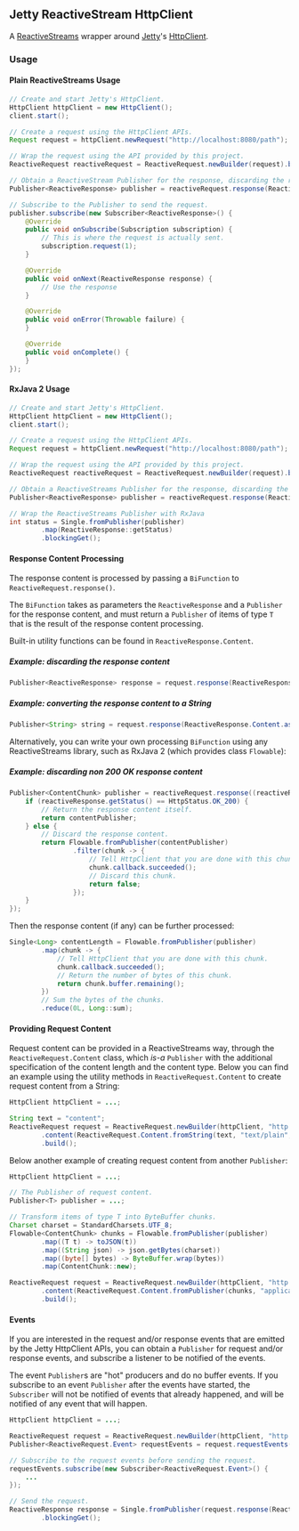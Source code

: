 ## Jetty ReactiveStream HttpClient

A [ReactiveStreams](http://www.reactive-streams.org/) wrapper around 
[Jetty](https://eclipse.org/jetty)'s 
[HttpClient](http://www.eclipse.org/jetty/documentation/current/http-client.html).

### Usage

#### Plain ReactiveStreams Usage

```java
// Create and start Jetty's HttpClient.
HttpClient httpClient = new HttpClient();
client.start();

// Create a request using the HttpClient APIs.
Request request = httpClient.newRequest("http://localhost:8080/path");

// Wrap the request using the API provided by this project.
ReactiveRequest reactiveRequest = ReactiveRequest.newBuilder(request).build();

// Obtain a ReactiveStream Publisher for the response, discarding the response content.
Publisher<ReactiveResponse> publisher = reactiveRequest.response(ReactiveResponse.Content.discard());

// Subscribe to the Publisher to send the request.
publisher.subscribe(new Subscriber<ReactiveResponse>() {
    @Override
    public void onSubscribe(Subscription subscription) {
        // This is where the request is actually sent.
        subscription.request(1);
    }

    @Override
    public void onNext(ReactiveResponse response) {
        // Use the response
    }

    @Override
    public void onError(Throwable failure) {
    }

    @Override
    public void onComplete() {
    }
});
```

#### RxJava 2 Usage

```java
// Create and start Jetty's HttpClient.
HttpClient httpClient = new HttpClient();
client.start();

// Create a request using the HttpClient APIs.
Request request = httpClient.newRequest("http://localhost:8080/path");

// Wrap the request using the API provided by this project.
ReactiveRequest reactiveRequest = ReactiveRequest.newBuilder(request).build();

// Obtain a ReactiveStreams Publisher for the response, discarding the response content
Publisher<ReactiveResponse> publisher = reactiveRequest.response(ReactiveResponse.Content.discard());

// Wrap the ReactiveStreams Publisher with RxJava
int status = Single.fromPublisher(publisher)
        .map(ReactiveResponse::getStatus)
        .blockingGet();
```

#### Response Content Processing

The response content is processed by passing a `BiFunction` to `ReactiveRequest.response()`.

The `BiFunction` takes as parameters the `ReactiveResponse` and a `Publisher` for the response
content, and must return a `Publisher` of items of type `T` that is the result of the response
content processing.

Built-in utility functions can be found in `ReactiveResponse.Content`.

##### Example: discarding the response content

```java
Publisher<ReactiveResponse> response = request.response(ReactiveResponse.Content.discard());
```

##### Example: converting the response content to a String

```java
Publisher<String> string = request.response(ReactiveResponse.Content.asString());
```

Alternatively, you can write your own processing `BiFunction` using any
ReactiveStreams library, such as RxJava 2 (which provides class `Flowable`):

##### Example: discarding non 200 OK response content

```java
Publisher<ContentChunk> publisher = reactiveRequest.response((reactiveResponse, contentPublisher) -> {
    if (reactiveResponse.getStatus() == HttpStatus.OK_200) {
        // Return the response content itself.
        return contentPublisher;
    } else {
        // Discard the response content.
        return Flowable.fromPublisher(contentPublisher)
                .filter(chunk -> {
                    // Tell HttpClient that you are done with this chunk.
                    chunk.callback.succeeded();
                    // Discard this chunk.
                    return false;
                });
    }
});
```

Then the response content (if any) can be further processed:

```java
Single<Long> contentLength = Flowable.fromPublisher(publisher)
        .map(chunk -> {
            // Tell HttpClient that you are done with this chunk.
            chunk.callback.succeeded();
            // Return the number of bytes of this chunk.
            return chunk.buffer.remaining();
        })
        // Sum the bytes of the chunks.
        .reduce(0L, Long::sum);
```

#### Providing Request Content

Request content can be provided in a ReactiveStreams way, through the `ReactiveRequest.Content`
class, which _is-a_ `Publisher` with the additional specification of the content length
and the content type.
Below you can find an example using the utility methods in `ReactiveRequest.Content`
to create request content from a String:

```java
HttpClient httpClient = ...;

String text = "content";
ReactiveRequest request = ReactiveRequest.newBuilder(httpClient, "http://localhost:8080/path")
        .content(ReactiveRequest.Content.fromString(text, "text/plain", StandardCharsets.UTF_8))
        .build();
```

Below another example of creating request content from another `Publisher`:

```java
HttpClient httpClient = ...;

// The Publisher of request content.
Publisher<T> publisher = ...;

// Transform items of type T into ByteBuffer chunks.
Charset charset = StandardCharsets.UTF_8;
Flowable<ContentChunk> chunks = Flowable.fromPublisher(publisher)
        .map((T t) -> toJSON(t))
        .map((String json) -> json.getBytes(charset))
        .map((byte[] bytes) -> ByteBuffer.wrap(bytes))
        .map(ContentChunk::new);

ReactiveRequest request = ReactiveRequest.newBuilder(httpClient, "http://localhost:8080/path")
        .content(ReactiveRequest.Content.fromPublisher(chunks, "application/json", charset))
        .build();
```

#### Events

If you are interested in the request and/or response events that are emitted
by the Jetty HttpClient APIs, you can obtain a `Publisher` for request and/or
response events, and subscribe a listener to be notified of the events.

The event `Publisher`s are "hot" producers and do no buffer events.
If you subscribe to an event `Publisher` after the events have started, the 
`Subscriber` will not be notified of events that already happened, and will
be notified of any event that will happen.

```java
HttpClient httpClient = ...;

ReactiveRequest request = ReactiveRequest.newBuilder(httpClient, "http://localhost:8080/path").build();
Publisher<ReactiveRequest.Event> requestEvents = request.requestEvents();

// Subscribe to the request events before sending the request.
requestEvents.subscribe(new Subscriber<ReactiveRequest.Event>() {
    ...
});

// Send the request.
ReactiveResponse response = Single.fromPublisher(request.response(ReactiveResponse.Content.discard()))
        .blockingGet();
```
